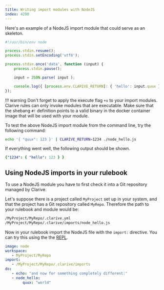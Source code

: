 ```yaml
---
title: Writing import modules with NodeJS
index: 4200
---
```


Here's an example of a NodeJS import module that could serve as an skeleton.

```javascript
#!/usr/bin/env node

process.stdin.resume();
process.stdin.setEncoding('utf8');

process.stdin.once('data', function (input) {
    process.stdin.pause();

    input = JSON.parse( input );

    console.log({ [process.env.CLARIVE_RETURN]: { 'hello': input.quux } });
});
```

!!! warning
    Don't forget to apply the execute flag `+x` to your import modules.
    Clarive rules can only invoke modules that are executable.
    Make sure that the shebang `#!` definition points to a valid
    binary in the docker container image that will be used with
    your module.

To test the above NodeJS import module from the command line, try the
following command:

```bash
echo '{ "quux": 123 }' | CLARIVE_RETURN=1234 ./node_hello.js
```

If everything went well, the following output should be shown.

```yaml
{"1234": { "hello": 123 } }
```

## Using NodeJS imports in your rulebook

To use a NodeJS module you have to first check it into a Git repository managed
by Clarive.

Let's suppose there is a project called `MyProject` set up in your system, and
that the project has a Git repository called `MyRepo`. Therefore the path to your
rulebook and module would be:

```bash
/MyProject/MyRepo/.clarive.yml
/MyProject/MyRepo/.clarive/imports/node_hello.js
```

Now in your rulebook import the NodeJS file with the `import:` directive.
You can try this using the the [REPL](/concepts/repl).

```yaml
image: node
workspace:
   - MyProject/MyRepo
import:
   - /MyProject/MyRepo/.clarive/imports
do:
   - echo: "and now for something completely different:"
   - node_hello:
        quux: "world"
```
